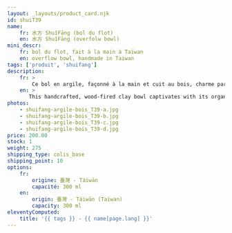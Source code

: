```yaml
---
layout: _layouts/product_card.njk
id: shuiT39
name:
    fr: 水方 ShuǐFāng (bol du flot) 
    en: 水方 ShuǐFāng (overfolw bowl)
mini_descr:
    fr: bol du flot, fait à la main à Taïwan
    en: overflow bowl, handmade in Taiwan
tags: ['produit', 'shuifang']
description: 
    fr: >
        Ce bol en argile, façonné à la main et cuit au bois, charme par sa forme organique et ses textures naturelles. Ses nuances chaleureuses et ses détails uniques racontent l’histoire du feu et de la terre qui l’ont façonné.<!--more--> Une pièce pleine de caractère, idéale pour ajouter une touche d’authenticité à vos moments de thé.
    en: >
       This handcrafted, wood-fired clay bowl captivates with its organic shape and natural textures. Its warm tones and unique details tell the story of the fire and earth that shaped it.<!--more--> A piece full of character, perfect for bringing authenticity to your tea moments.
photos:
    - shuifang-argile-bois_T39-a.jpg
    - shuifang-argile-bois_T39-b.jpg
    - shuifang-argile-bois_T39-c.jpg
    - shuifang-argile-bois_T39-d.jpg
price: 200.00
stock: 1
weight: 275
shipping_type: colis_base
shipping_point: 10
options:
    fr:
        origine: 臺灣 - Táiwān
        capacité: 300 ml
    en:
        origin: 臺灣 - Táiwān (Taiwan)
        capacity: 300 ml
eleventyComputed:
    title: '{{ tags }} - {{ name[page.lang] }}'
---
```

